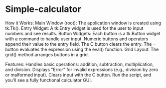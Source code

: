 # Simple-calculator
How it Works:
Main Window (root): The application window is created using tk.Tk().
Entry Widget: A tk.Entry widget is used for the user to input numbers and see results.
Button Widgets: Each button is a tk.Button widget with a command to handle user input.
Numeric buttons and operators append their value to the entry field.
The C button clears the entry.
The = button evaluates the expression using the eval() function.
Grid Layout: The grid() method arranges buttons in a grid.


Features:
Handles basic operations: addition, subtraction, multiplication, and division.
Displays "Error" for invalid expressions (e.g., division by zero or malformed input).
Clears input with the C button.
Run the script, and you'll see a fully functional calculator GUI.

